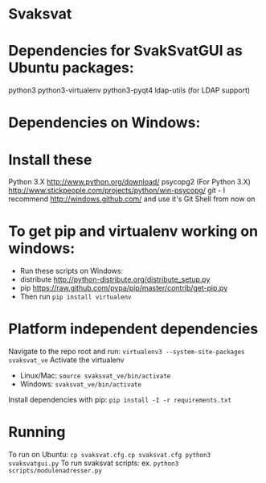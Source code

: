 Svaksvat
========

Dependencies for SvakSvatGUI as Ubuntu packages:
================================================
python3
python3-virtualenv
python3-pyqt4
ldap-utils (for LDAP support)

Dependencies on Windows:
========================

# Install these #
Python 3.X http://www.python.org/download/
psycopg2 (For Python 3.X) http://www.stickpeople.com/projects/python/win-psycopg/
git - I recommend http://windows.github.com/ and use it's Git Shell from now on

# To get pip and virtualenv working on windows: #
- Run these scripts on Windows:
 - distribute http://python-distribute.org/distribute_setup.py
 - pip https://raw.github.com/pypa/pip/master/contrib/get-pip.py
- Then run `pip install virtualenv`


Platform independent dependencies
=================================
Navigate to the repo root and run:
`
virtualenv3 --system-site-packages svaksvat_ve
`
Activate the virtualenv
- Linux/Mac: `source svaksvat_ve/bin/activate`
- Windows: `svaksvat_ve/bin/activate`

Install dependencies with pip:
`pip install -I -r requirements.txt`

Running
=======
To run on Ubuntu:
`
cp svaksvat.cfg.cp svaksvat.cfg
python3 svaksvatgui.py
`
To run svaksvat scripts:
ex.
`
python3 scripts/modulenadresser.py
`
